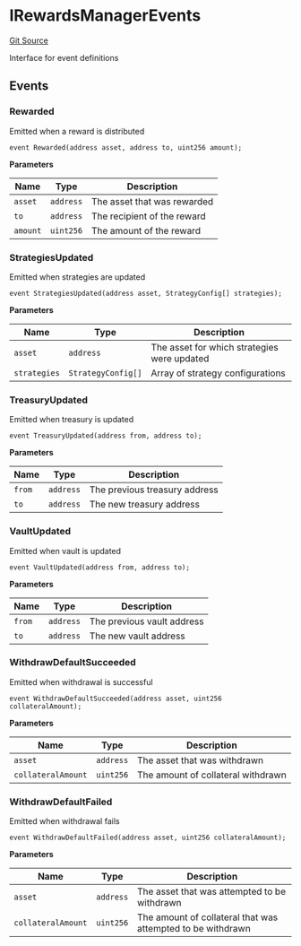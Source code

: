 # IRewardsManagerEvents
[Git Source](https://github.com/Level-Money/contracts/blob/2607489a5c9f8e78f7e44db8057f41dc3a8c07c9/src/v2/interfaces/level/IRewardsManager.sol)

Interface for event definitions


## Events
### Rewarded
Emitted when a reward is distributed


```solidity
event Rewarded(address asset, address to, uint256 amount);
```

**Parameters**

|Name|Type|Description|
|----|----|-----------|
|`asset`|`address`|The asset that was rewarded|
|`to`|`address`|The recipient of the reward|
|`amount`|`uint256`|The amount of the reward|

### StrategiesUpdated
Emitted when strategies are updated


```solidity
event StrategiesUpdated(address asset, StrategyConfig[] strategies);
```

**Parameters**

|Name|Type|Description|
|----|----|-----------|
|`asset`|`address`|The asset for which strategies were updated|
|`strategies`|`StrategyConfig[]`|Array of strategy configurations|

### TreasuryUpdated
Emitted when treasury is updated


```solidity
event TreasuryUpdated(address from, address to);
```

**Parameters**

|Name|Type|Description|
|----|----|-----------|
|`from`|`address`|The previous treasury address|
|`to`|`address`|The new treasury address|

### VaultUpdated
Emitted when vault is updated


```solidity
event VaultUpdated(address from, address to);
```

**Parameters**

|Name|Type|Description|
|----|----|-----------|
|`from`|`address`|The previous vault address|
|`to`|`address`|The new vault address|

### WithdrawDefaultSucceeded
Emitted when withdrawal is successful


```solidity
event WithdrawDefaultSucceeded(address asset, uint256 collateralAmount);
```

**Parameters**

|Name|Type|Description|
|----|----|-----------|
|`asset`|`address`|The asset that was withdrawn|
|`collateralAmount`|`uint256`|The amount of collateral withdrawn|

### WithdrawDefaultFailed
Emitted when withdrawal fails


```solidity
event WithdrawDefaultFailed(address asset, uint256 collateralAmount);
```

**Parameters**

|Name|Type|Description|
|----|----|-----------|
|`asset`|`address`|The asset that was attempted to be withdrawn|
|`collateralAmount`|`uint256`|The amount of collateral that was attempted to be withdrawn|

